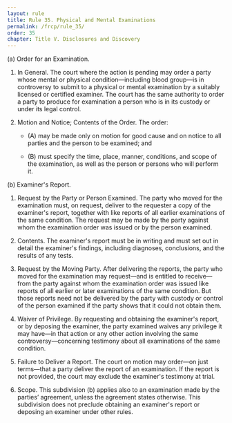 ```yaml
---
layout: rule
title: Rule 35. Physical and Mental Examinations
permalink: /frcp/rule_35/
order: 35
chapter: Title V. Disclosures and Discovery
---
```


(a) Order for an Examination.


1. In General. The court where the action is pending may order a party whose mental or physical condition—including blood group—is in controversy to submit to a physical or mental examination by a suitably licensed or certified examiner. The court has the same authority to order a party to produce for examination a person who is in its custody or under its legal control.


2. Motion and Notice; Contents of the Order. The order:


    - (A) may be made only on motion for good cause and on notice to all parties and the person to be examined; and


    - (B) must specify the time, place, manner, conditions, and scope of the examination, as well as the person or persons who will perform it.


(b) Examiner's Report.


1. Request by the Party or Person Examined. The party who moved for the examination must, on request, deliver to the requester a copy of the examiner's report, together with like reports of all earlier examinations of the same condition. The request may be made by the party against whom the examination order was issued or by the person examined.


2. Contents. The examiner's report must be in writing and must set out in detail the examiner's findings, including diagnoses, conclusions, and the results of any tests.


3. Request by the Moving Party. After delivering the reports, the party who moved for the examination may request—and is entitled to receive—from the party against whom the examination order was issued like reports of all earlier or later examinations of the same condition. But those reports need not be delivered by the party with custody or control of the person examined if the party shows that it could not obtain them.


4. Waiver of Privilege. By requesting and obtaining the examiner's report, or by deposing the examiner, the party examined waives any privilege it may have—in that action or any other action involving the same controversy—concerning testimony about all examinations of the same condition.


5. Failure to Deliver a Report. The court on motion may order—on just terms—that a party deliver the report of an examination. If the report is not provided, the court may exclude the examiner's testimony at trial.


6. Scope. This subdivision (b) applies also to an examination made by the parties’ agreement, unless the agreement states otherwise. This subdivision does not preclude obtaining an examiner's report or deposing an examiner under other rules.
